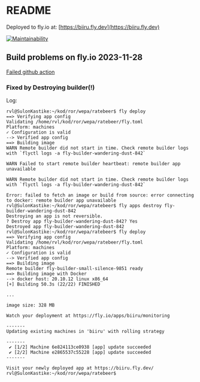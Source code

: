 # README

Deployed to fly.io at:
[https://biiru.fly.dev](https://biiru.fly.dev)

[![Maintainability](https://api.codeclimate.com/v1/badges/e75a3f7b44ef139f2ad5/maintainability)](https://codeclimate.com/github/rvl-q/ratebeer/maintainability)

## Build problems on fly.io 2023-11-28

[Failed github action](https://github.com/rvl-q/ratebeer/actions/runs/7024560623/job/19113564332)

### Fixed by Destroying builder(!)

Log:

```(text)
rvl@SulonKastike:~/kod/ror/wepa/ratebeer$ fly deploy
==> Verifying app config
Validating /home/rvl/kod/ror/wepa/ratebeer/fly.toml
Platform: machines
✓ Configuration is valid
--> Verified app config
==> Building image
WARN Remote builder did not start in time. Check remote builder logs with `flyctl logs -a fly-builder-wandering-dust-842`

WARN Failed to start remote builder heartbeat: remote builder app unavailable

WARN Remote builder did not start in time. Check remote builder logs with `flyctl logs -a fly-builder-wandering-dust-842`

Error: failed to fetch an image or build from source: error connecting to docker: remote builder app unavailable
rvl@SulonKastike:~/kod/ror/wepa/ratebeer$ fly apps destroy fly-builder-wandering-dust-842
Destroying an app is not reversible.
? Destroy app fly-builder-wandering-dust-842? Yes
Destroyed app fly-builder-wandering-dust-842
rvl@SulonKastike:~/kod/ror/wepa/ratebeer$ fly deploy
==> Verifying app config
Validating /home/rvl/kod/ror/wepa/ratebeer/fly.toml
Platform: machines
✓ Configuration is valid
--> Verified app config
==> Building image
Remote builder fly-builder-small-silence-9851 ready
==> Building image with Docker
--> docker host: 20.10.12 linux x86_64
[+] Building 50.3s (22/22) FINISHED

...

image size: 328 MB

Watch your deployment at https://fly.io/apps/biiru/monitoring

-------
Updating existing machines in 'biiru' with rolling strategy

-------
 ✔ [1/2] Machine 6e824113ce0938 [app] update succeeded
 ✔ [2/2] Machine e2865537c55228 [app] update succeeded
-------

Visit your newly deployed app at https://biiru.fly.dev/
rvl@SulonKastike:~/kod/ror/wepa/ratebeer$
```
